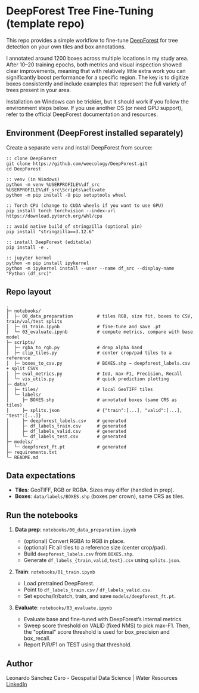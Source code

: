 # DeepForest Tree Fine-Tuning (template repo)

This repo provides a simple workflow to fine-tune [DeepForest](https://github.com/weecology/DeepForest) for tree detection on your own tiles and box annotations.  

I annotated around 1200 boxes across multiple locations in my study area. After 10–20 training epochs, both metrics and visual inspection showed clear improvements, meaning that with relatively little extra work you can significantly boost performance for a specific region. The key is to digitize boxes consistently and include examples that represent the full variety of trees present in your area. 

Installation on Windows can be trickier, but it should work if you follow the environment steps below. If you use another OS (or need GPU support), refer to the official DeepForest documentation and resources.


## Environment (DeepForest installed separately)

Create a separate venv and install DeepForest from source:

```text
:: clone DeepForest
git clone https://github.com/weecology/DeepForest.git
cd DeepForest

:: venv (in Windows)
python -m venv %USERPROFILE%\df_src
%USERPROFILE%\df_src\Scripts\activate
python -m pip install -U pip setuptools wheel

:: Torch CPU (change to CUDA wheels if you want to use GPU)
pip install torch torchvision --index-url https://download.pytorch.org/whl/cpu

:: avoid native build of stringzilla (optional pin)
pip install "stringzilla==3.12.6"

:: install DeepForest (editable)
pip install -e .

:: jupyter kernel
python -m pip install ipykernel
python -m ipykernel install --user --name df_src --display-name "Python (df_src)"
```

## Repo layout

```
.
├─ notebooks/
│  ├─ 00_data_preparation         # tiles RGB, size fit, boxes to CSV, train/val/test splits
│  ├─ 01_train.ipynb              # fine-tune and save .pt
│  └─ 03_evaluate.ipynb           # compute metrics, compare with base model
├─ scripts/
│  ├─ rgba_to_rgb.py              # drop alpha band
│  ├─ clip_tiles.py               # center crop/pad tiles to a reference
│  ├─ boxes_to_csv.py             # BOXES.shp → deepforest_labels.csv + split CSVs
│  ├─ eval_metrics.py             # IoU, max-F1, Precision, Recall
│  └─ vis_utils.py                # quick prediction plotting
├─ data/
│  ├─ tiles/                      # local GeoTIFF tiles
│  └─ labels/
│     ├─ BOXES.shp                # annotated boxes (same CRS as tiles)
│     ├─ splits.json              # {"train":[...], "valid":[...], "test":[...]}
│     ├─ deepforest_labels.csv    # generated
│     ├─ df_labels_train.csv      # generated
│     ├─ df_labels_valid.csv      # generated
│     └─ df_labels_test.csv       # generated
├─ models/
│  └─ deepforest_ft.pt            # generated
├─ requirements.txt
└─ README.md
```

## Data expectations

- **Tiles**: GeoTIFF, RGB or RGBA. Sizes may differ (handled in prep).  
- **Boxes**: `data/labels/BOXES.shp` (boxes per crown), same CRS as tiles.  

## Run the notebooks

1) **Data prep**: `notebooks/00_data_preparation.ipynb`
   - (optional) Convert RGBA to RGB in place.
   - (optional) Fit all tiles to a reference size (center crop/pad).
   - Build `deepforest_labels.csv` from `BOXES.shp`.
   - Generate `df_labels_{train,valid,test}.csv` using `splits.json`.

2) **Train**: `notebooks/01_train.ipynb`
   - Load pretrained DeepForest.
   - Point to `df_labels_train.csv` / `df_labels_valid.csv`.
   - Set epochs/lr/batch, train, and save `models/deepforest_ft.pt`.

3) **Evaluate**: `notebooks/03_evaluate.ipynb`
   - Evaluate base and fine-tuned with DeepForest’s internal metrics.
   - Sweep score threshold on VALID (fixed NMS) to pick max-F1. Then, the "optimal" score threshold is used for box_precision and box_recall.
   - Report P/R/F1 on TEST using that threshold.

## Author

Leonardo Sánchez Caro - Geospatial Data Science | Water Resources  
[LinkedIn](https://www.linkedin.com/in/leonardo-sanchezcaro/)
